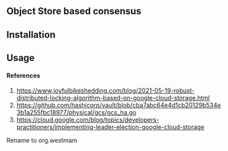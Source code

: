 ## Object Store based consensus

## Installation

## Usage

#### References
1. https://www.joyfulbikeshedding.com/blog/2021-05-19-robust-distributed-locking-algorithm-based-on-google-cloud-storage.html
2. https://github.com/hashicorp/vault/blob/cba7abc64e4d1cb20129b534e3b1a255fbc18977/physical/gcs/gcs_ha.go
3. https://cloud.google.com/blog/topics/developers-practitioners/implementing-leader-election-google-cloud-storage

Rename to org.westmam
